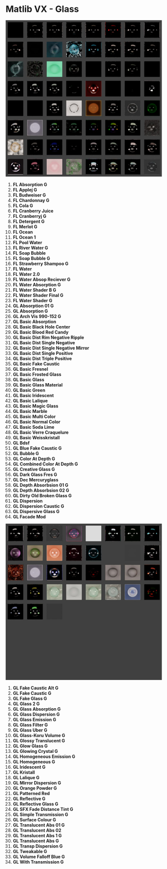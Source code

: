 # Matlib VX - Glass

![Matlib VX Glass 01](https://github.com/don1138/blender-materials/blob/main/Matlab-VX/JPG/Matlib-VX-Glass-01.jpg)

1. **FL Absorption G**
1. **FL Applej G**
1. **FL Budweiser G**
1. **FL Chardonnay G**
1. **FL Cola G**
1. **FL Cranberry Juice**
1. **FL Cranberryj G**
1. **FL Detergent G**
1. **FL Merlot G**
1. **FL Ocean**
1. **FL Ocean 1**
1. **FL Pool Water**
1. **FL River Water G**
1. **FL Soap Bubble**
1. **FL Soap Bubble G**
1. **FL Strawberry Shampoo G**
1. **FL Water**
1. **FL Water 2.0**
1. **FL Water Absop Reciever G**
1. **FL Water Absorption G**
1. **FL Water Shader B G**
1. **FL Water Shader Final G**
1. **FL Water Shader G**
1. **GL Absorption 01 G**
1. **GL Absorption G**
1. **GL Arch Vis 990-152 G**
1. **GL Basic Absorption**
1. **GL Basic Black Hole Center**
1. **GL Basic Blood Red Candy**
1. **GL Basic Dist Rim Negative Ripple**
1. **GL Basic Dist Single Negative**
1. **GL Basic Dist Single Negative Mirror**
1. **GL Basic Dist Single Positive**
1. **GL Basic Dist Triple Positive**
1. **GL Basic Fake Caustic**
1. **GL Basic Fresnel**
1. **GL Basic Frosted Glass**
1. **GL Basic Glass**
1. **GL Basic Glass Material**
1. **GL Basic Green**
1. **GL Basic Iridescent**
1. **GL Basic Lalique**
1. **GL Basic Magic Glass**
1. **GL Basic Marble**
1. **GL Basic Multi Color**
1. **GL Basic Normal Color**
1. **GL Basic Soda Lime**
1. **GL Basic Verre Craquelure**
1. **GL Basic Weisskristall**
1. **GL Bdsf**
1. **GL Blue Fake Caustic G**
1. **GL Bubble G**
1. **GL Color At Depth G**
1. **GL Combined Color At Depth G**
1. **GL Creative Glass G**
1. **GL Dark Glass Fres G**
1. **GL Dec Mercuryglass**
1. **GL Depth Absorbsion 01 G**
1. **GL Depth Absorbsion 02 G**
1. **GL Dirty Old Broken Glass G**
1. **GL Dispersion**
1. **GL Dispersion Caustic G**
1. **GL Dispersive Glass G**
1. **GL Facade Mod**

![Matlib VX Glass 02](https://github.com/don1138/blender-materials/blob/main/Matlab-VX/JPG/Matlib-VX-Glass-02.jpg)

1. **GL Fake Caustic Alt G**
1. **GL Fake Caustic G**
1. **GL Fake Glass G**
1. **GL Glass 2 G**
1. **GL Glass Absorption G**
1. **GL Glass Dispersion G**
1. **GL Glass Emission G**
1. **GL Glass Filter G**
1. **GL Glass Uber G**
1. **GL Glass-Koru Volume G**
1. **GL Glossy Translucent G**
1. **GL Glow Glass G**
1. **GL Glowing Crystal G**
1. **GL Homogeneous Emission G**
1. **GL Homogeneous G**
1. **GL Iridescent G**
1. **GL Kristall**
1. **GL Lalique G**
1. **GL Mirror Dispersion G**
1. **GL Orange Powder G**
1. **GL Patterned Red**
1. **GL Reflective G**
1. **GL Reflective Glass G**
1. **GL SFX Fade Distance Tint G**
1. **GL Simple Transmission G**
1. **GL Surface Colour G**
1. **GL Translucent Abs 01 G**
1. **GL Translucent Abs 02**
1. **GL Translucent Abs 1 G**
1. **GL Translucent Abs G**
1. **GL Transp Dispersion G**
1. **GL Tweakable G**
1. **GL Volume Falloff Blue G**
1. **GL With Transmission G**
